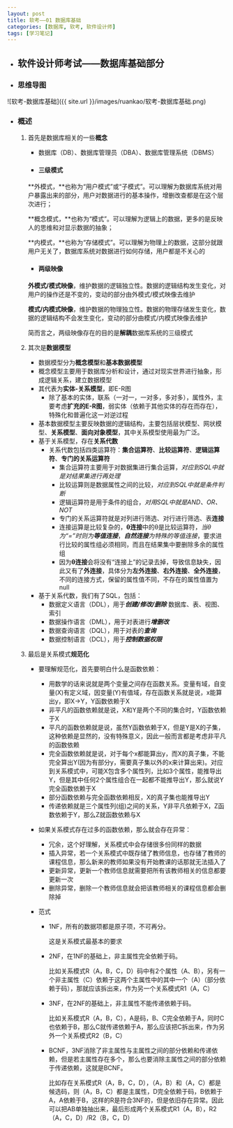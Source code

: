 ```yaml
---
layout: post
title: 软考——01 数据库基础
categories: [数据库, 软考, 软件设计师]
tags: [学习笔记]
---
```


- ## 软件设计师考试——数据库基础部分

- ### 思维导图


![软考-数据库基础]({{ site.url }}/images/ruankao/软考-数据库基础.png)

<!--more-->

- ### 概述

  1. 首先是数据库相关的一些**概念**

      - 数据库（DB）、数据库管理员（DBA）、数据库管理系统（DBMS）

      - #### 三级模式

      **外模式，**也称为“用户模式”或“子模式”。可以理解为数据库系统对用户暴露出来的部分，用户对数据进行的基本操作，增删改查都是在这个层次进行；

      **概念模式，**也称为“模式”。可以理解为逻辑上的数据，更多的是反映人的思维和对显示数据的抽象；

      **内模式，**也称为“存储模式”。可以理解为物理上的数据，这部分就跟用户无关了，数据库系统对数据进行如何存储，用户都是不关心的

      - #### 两级映像

      **外模式/模式映像**，维护数据的逻辑独立性。数据的逻辑结构发生变化，对用户的操作还是不变的，变动的部分由外模式/模式映像去维护

      **模式/内模式映像**，维护数据的物理独立性。数据的物理存储发生变化，数据的逻辑结构不会发生变化，变动的部分由模式/内模式映像去维护

      简而言之，两级映像存在的目的是**解耦**数据库系统的三级模式

  2. 其次是**数据模型**

     - 数据模型分为**概念模型**和**基本数据模型**
     - 概念模型主要用于数据库分析和设计，通过对现实世界进行抽象，形成逻辑关系，建立数据模型
     - 其代表为**实体-关系模型**，即E-R图
       - 除了基本的实体，联系（一对一，一对多，多对多），属性外，主要考虑**扩充的E-R图**，弱实体（依赖于其他实体的存在而存在），特殊化和普遍化这一对逆过程
     - 基本数据模型主要反映数据的逻辑结构，主要包括层状模型、网状模型、**关系模型**、**面向对象模型**，其中关系模型使用最为广泛。
     - 基于关系模型，存在**关系代数**
       - 关系代数包括四类运算符：**集合运算符**、**比较运算符**、**逻辑运算符**、**专门的关系运算符**
         - 集合运算符主要用于对数据集进行集合运算，*对应到SQL中就是对结果集进行再处理*
         - 比较运算则是数据属性之间的比较，*对应到SQL中就是条件判断*
         - 逻辑运算符是用于条件的组合，*对用SQL中就是AND、OR、NOT*
         - 专门的关系运算符就是对列进行筛选、对行进行筛选、表**连接**
         - 连接运算是比较复杂的，**θ连接**中的θ是比较运算符，*当θ为“=”时则为**等值连接***，***自然连接**为特殊的等值连接*，要求进行比较的属性组必须相同，而且在结果集中要删除多余的属性组
         - 因为**θ连接**会将没有“连接上”的记录去掉，导致信息缺失，因此又有了**外连接**，具体分为**左外连接**、**右外连接**、**全外连接**，不同的连接方式，保留的属性值不同，不存在的属性值置为null
     - 基于关系代数，我们有了SQL，包括：
       - 数据定义语言（DDL），用于***创建/修改/删除*** 数据库、表、视图、索引
       - 数据操作语言（DML），用于对表进行***增删改***
       - 数据查询语言（DQL），用于对表的***查询***
       - 数据控制语言（DCL），用于***控制数据权限***

  3. 最后是关系模式**规范化**

      - 要理解规范化，首先要明白什么是函数依赖：

        - 用数学的话来说就是两个变量之间存在函数关系。变量有域，自变量(X)有定义域，因变量(Y)有值域，存在函数关系就是说，x能算出y，即X→Y，Y函数依赖于X
        - 非平凡的函数依赖就是说，X和Y是两个不同的集合时，Y函数依赖于X
        - 平凡的函数依赖就是说，虽然Y函数依赖于X，但是Y是X的子集，这种依赖是显然的，没有特殊意义，因此一般而言都是考虑非平凡的函数依赖
        - 完全函数依赖就是说，对于每个x都能算出y，而X的真子集，不能完全算出Y(因为有部分y，需要真子集以外的x来计算出来)。对应到关系模式中，可能X包含多个属性列，比如3个属性，能推导出Y，但是其中任何2个属性组合在一起都不能推导出Y，那么就说Y完全函数依赖于X
        - 部分函数依赖与完全函数依赖相反，X的真子集也能推导出Y
        - 传递依赖就是三个属性列(组)之间的关系，Y非平凡依赖于X，Z函数依赖于Y，那么Z就函数依赖与X

      - 如果关系模式存在过多的函数依赖，那么就会存在异常：

        - 冗余，这个好理解，关系模式中会存储很多份同样的数据
        - 插入异常，若一个关系模式中既存储了教师信息，也存储了教师的课程信息，那么新来的教师如果没有开始教课的话那就无法插入了
        - 更新异常，更新一个教师信息就需要把所有该教师相关的信息都要更新一次
        - 删除异常，删除一个教师信息就会把该教师相关的课程信息都会删除掉

      - 范式

        - 1NF，所有的数据项都是原子项，不可再分。

          这是关系模式最基本的要求

        - 2NF，在1NF的基础上，非主属性完全依赖于码。

          比如关系模式R（A，B，C，D）码中有2个属性（A、B），另有一个非主属性（C）依赖于这两个主属性中的其中一个（A）（部分依赖于码），那就应该拆出来，作为另一个关系模式R1（A，C）

        - 3NF，在2NF的基础上，非主属性不能传递依赖于码。

          比如关系模式R（A，B，C），A是码，B、C完全依赖于A，同时C也依赖于B，那么C就传递依赖于A，那么应该把C拆出来，作为另外一个关系模式R2（B，C）

        - BCNF，3NF消除了非主属性与主属性之间的部分依赖和传递依赖，但是若主属性存在多个，那么也要消除主属性之间的部分依赖于传递依赖，这就是BCNF。

          比如存在关系模式R（A，B，C，D），（A，B）和（A，C）都是候选码，则（A，B，C）都是主属性，D完全依赖于码，B依赖于A，A依赖于B，这样的R是符合3NF的，但是依旧存在异常。因此可以把AB单独抽出来，最后形成两个关系模式R1（A，B），R2（A，C，D）/R2（B，C，D）
